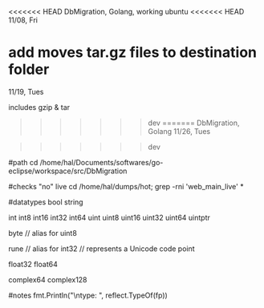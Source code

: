<<<<<<< HEAD
DbMigration, Golang, working ubuntu
<<<<<<< HEAD
11/08, Fri

add moves tar.gz files to destination folder 
=======
11/19, Tues

includes gzip & tar
>>>>>>> dev
=======
DbMigration, Golang
11/26, Tues

>>>>>>> dev

#path
cd /home/hal/Documents/softwares/go-eclipse/workspace/src/DbMigration

#checks "no" live
cd /home/hal/dumps/hot; grep -rni 'web_main_live' * 


#datatypes
bool
string

int  int8  int16  int32  int64
uint uint8 uint16 uint32 uint64 uintptr

byte // alias for uint8

rune // alias for int32
     // represents a Unicode code point

float32 float64

complex64 complex128

#notes
fmt.Println("\ntype: ", reflect.TypeOf(fp))	